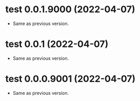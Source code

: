 <!-- NEWS.md is maintained by https://cynkra.github.io/fledge, do not edit -->

# test 0.0.1.9000 (2022-04-07)

- Same as previous version.


# test 0.0.1 (2022-04-07)

- Same as previous version.


# test 0.0.0.9001 (2022-04-07)

- Same as previous version.


